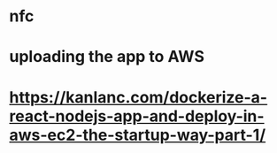 # nfc

# uploading the app to AWS
# https://kanlanc.com/dockerize-a-react-nodejs-app-and-deploy-in-aws-ec2-the-startup-way-part-1/

